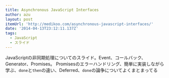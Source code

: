 ```yaml
---
title: Asynchronous JavaScript Interfaces
author: azu
layout: post
itemUrl: 'http://medikoo.com/asynchronous-javascript-interfaces/'
date: '2014-04-13T23:12:11.137Z'
tags:
  - JavaScript
  - スライド
---
```

JavaScriptの非同期処理についてのスライド。Event、コールバック、Generator、Promises。
Promisesのエラーハンドリング、簡単に実装しながら学ぶ、`done`と`then`の違い、Deferred、`done`の論争についてよくまとまってる
